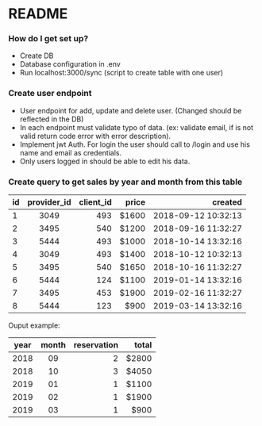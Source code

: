 # README #

### How do I get set up? ###

* Create DB
* Database configuration in .env
* Run localhost:3000/sync (script to create table with one user)

### Create user endpoint ###

* User endpoint for add, update and delete user. (Changed should be reflected in the DB)
* In each endpoint must validate typo of data. (ex: validate email, if is not valid return code error with error description).
* Implement jwt Auth. For login the user should call to /login and use his name and email as credentials.
* Only users logged in should be able to edit his data.

### Create query to get sales by year and month from this table ###

| id  | provider_id | client_id  | price | created             |
| --- |:-----------:| ----------:| -----:| -------------------:|
|  1  | 3049        |   493      | $1600 | 2018-09-12 10:32:13 |
|  2  | 3495        |   540      | $1200 | 2018-09-16 11:32:27 |
|  3  | 5444        |   493      | $1000 | 2018-10-14 13:32:16 |
|  4  | 3049        |   493      | $1400 | 2018-10-12 10:32:13 |
|  5  | 3495        |   540      | $1650 | 2018-10-16 11:32:27 |
|  6  | 5444        |   124      | $1100 | 2019-01-14 13:32:16 |
|  7  | 3495        |   453      | $1900 | 2019-02-16 11:32:27 |
|  8  | 5444        |   123      | $900  | 2019-03-14 13:32:16 |


Ouput example:

| year | month | reservation | total |
| ---  |:-----:| -----------:| -----:|
| 2018 |  09   |   2         | $2800 |
| 2018 |  10   |   3         | $4050 |
| 2019 |  01   |   1         | $1100 |
| 2019 |  02   |   1         | $1900 |
| 2019 |  03   |   1         | $900  |
